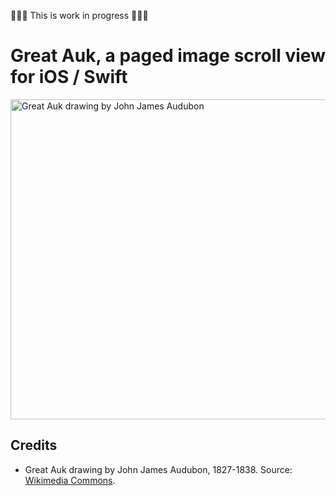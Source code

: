 🔨🔨🔨 This is work in progress 🔨🔨🔨


# Great Auk, a paged image scroll view for iOS / Swift

<img src='https://raw.githubusercontent.com/evgenyneu/GreatAuk/master/Graphics/Drawings/John%20_James_Audubon_Great_Auk.jpg' alt='Great Auk drawing by John James Audubon' width='512'>


## Credits

* Great Auk drawing by John James Audubon, 1827-1838. Source: [Wikimedia Commons](https://commons.wikimedia.org/wiki/File:341_Great_Auk.jpg).
